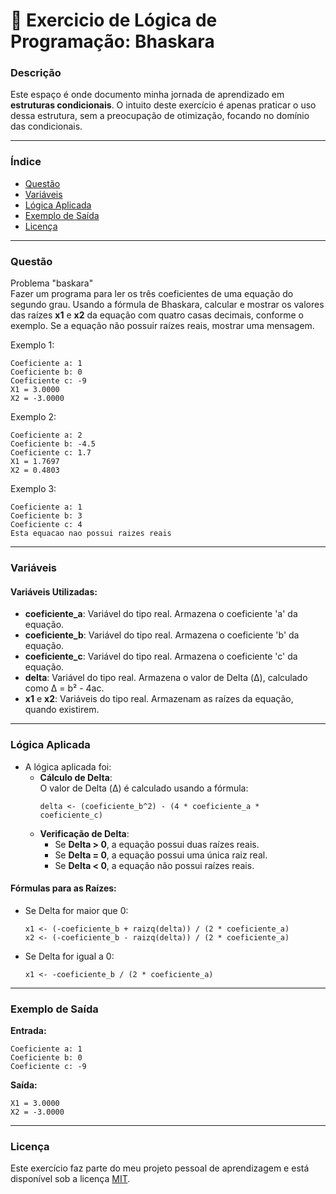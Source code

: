 
# 🚀 Exercicio de Lógica de Programação: Bhaskara

### Descrição

Este espaço é onde documento minha jornada de aprendizado em **estruturas condicionais**. O intuito deste exercício é apenas praticar o uso dessa estrutura, sem a preocupação de otimização, focando no domínio das condicionais.

---

### Índice

- [Questão](#questão)
- [Variáveis](#variáveis)
- [Lógica Aplicada](#lógica-aplicada)
- [Exemplo de Saída](#exemplo-de-saída)
- [Licença](#licença)

---

### Questão

Problema "baskara"  
Fazer um programa para ler os três coeficientes de uma equação do segundo grau. Usando a fórmula de Bhaskara, calcular e mostrar os valores das raízes **x1** e **x2** da equação com quatro casas decimais, conforme o exemplo. Se a equação não possuir raízes reais, mostrar uma mensagem.

Exemplo 1:
```
Coeficiente a: 1  
Coeficiente b: 0  
Coeficiente c: -9  
X1 = 3.0000  
X2 = -3.0000
```

Exemplo 2:
```
Coeficiente a: 2  
Coeficiente b: -4.5  
Coeficiente c: 1.7  
X1 = 1.7697  
X2 = 0.4803
```

Exemplo 3:
```
Coeficiente a: 1  
Coeficiente b: 3  
Coeficiente c: 4  
Esta equacao nao possui raizes reais
```

---

### Variáveis

#### Variáveis Utilizadas:

- **coeficiente_a**: Variável do tipo real. Armazena o coeficiente 'a' da equação.
- **coeficiente_b**: Variável do tipo real. Armazena o coeficiente 'b' da equação.
- **coeficiente_c**: Variável do tipo real. Armazena o coeficiente 'c' da equação.
- **delta**: Variável do tipo real. Armazena o valor de Delta (Δ), calculado como Δ = b² - 4ac.
- **x1** e **x2**: Variáveis do tipo real. Armazenam as raízes da equação, quando existirem.

---

### Lógica Aplicada

- A lógica aplicada foi:
  - **Cálculo de Delta**:  
    O valor de Delta (Δ) é calculado usando a fórmula:  
    ```alg
    delta <- (coeficiente_b^2) - (4 * coeficiente_a * coeficiente_c)
    ```
  - **Verificação de Delta**:
    - Se **Delta > 0**, a equação possui duas raízes reais.
    - Se **Delta = 0**, a equação possui uma única raiz real.
    - Se **Delta < 0**, a equação não possui raízes reais.

#### Fórmulas para as Raízes:

- Se Delta for maior que 0:
  ```alg
  x1 <- (-coeficiente_b + raizq(delta)) / (2 * coeficiente_a)
  x2 <- (-coeficiente_b - raizq(delta)) / (2 * coeficiente_a)
  ```
- Se Delta for igual a 0:
  ```alg
  x1 <- -coeficiente_b / (2 * coeficiente_a)
  ```

---

### Exemplo de Saída

**Entrada:**
```
Coeficiente a: 1  
Coeficiente b: 0  
Coeficiente c: -9
```

**Saída:**
```
X1 = 3.0000  
X2 = -3.0000
```

---

### Licença

Este exercício faz parte do meu projeto pessoal de aprendizagem e está disponível sob a licença [MIT](LICENSE).
